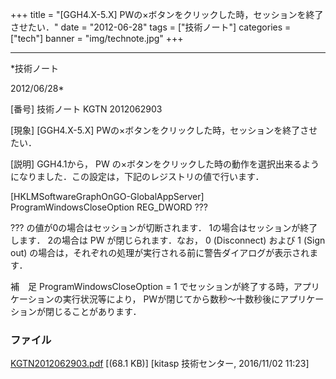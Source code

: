 ﻿+++
title = "[GGH4.X-5.X] PWの×ボタンをクリックした時，セッションを終了させたい．"
date = "2012-06-28"
tags = ["技術ノート"]
categories = ["tech"]
banner = "img/technote.jpg"
+++

-----------------------------------------------------------------------------------------------------------------------------

*技術ノート

2012/06/28*


[番号]
技術ノート KGTN 2012062903

[現象]
[GGH4.X-5.X] PWの×ボタンをクリックした時，セッションを終了させたい．

[説明]
GGH4.1から， PW
の×ボタンをクリックした時の動作を選択出来るようになりました．この設定は，下記のレジストリの値で行います．

[HKLMSoftwareGraphOnGO-GlobalAppServer]
ProgramWindowsCloseOption REG_DWORD ???

??? の値が0の場合はセッションが切断されます．
1の場合はセッションが終了します． 2の場合は PW が閉じられます．なお， 0
(Disconnect) および 1 (Sign out)
の場合は，それぞれの処理が実行される前に警告ダイアログが表示されます．

補　足
ProgramWindowsCloseOption = 1
でセッションが終了する時，アプリケーションの実行状況等により，
PWが閉じてから数秒～十数秒後にアプリケーションが閉じることがあります．


### ファイル

 
 


[KGTN2012062903.pdf](http://techreport.kitasp.net/attachments/download/3123/KGTN2012062903.pdf)
 [(68.1 KB)] [kitasp 技術センター, 2016/11/02
11:23]


 


 

